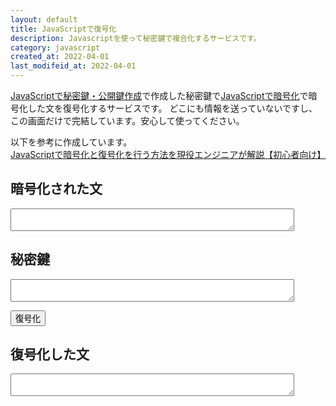 ```yaml
---
layout: default
title: JavaScriptで復号化
description: Javascriptを使って秘密鍵で複合化するサービスです。
category: javascript
created_at: 2022-04-01
last_modifeid_at: 2022-04-01
---
```

<script src="https://cdn.jsdelivr.net/gh/mtaketani113/cryptico@1.0.1/cryptico.min.js"></script> 

<script type="text/JavaScript">
  
  $(function(){

    var splitData = document.cookie.split("; ").filter(s => s.startsWith("_privateKey="))

    if(splitData.length > 0){
      let privateKey = splitData[0].split("=")[1]
      $("#rsaKeyString").val(privateKey);
    }

    $("#decrypt").click(() => {
      let encryptText = $("#encryptText").val();
      let rsaKeyString = $("#rsaKeyString").val();

      let rsaKey = cryptico.parseStringToRsaKey(rsaKeyString);
      
      var decryptionResult = cryptico.decrypt(encryptText, rsaKey);
      $("#decryptText").val(decryptionResult.plaintext);
    });
  });

</script>

[JavaScriptで秘密鍵・公開鍵作成](/it/javascript/javascriptRSA.html)で作成した秘密鍵で[JavaScriptで暗号化](/it/javascript/javascriptRSAencrypt.html)で暗号化した文を復号化するサービスです。
どこにも情報を送っていないですし、この画面だけで完結しています。安心して使ってください。

以下を参考に作成しています。  
[JavaScriptで暗号化と復号化を行う方法を現役エンジニアが解説【初心者向け】](https://techacademy.jp/magazine/21244)

## 暗号化された文

<textarea id="encryptText" style="width: 90%;"></textarea>

## 秘密鍵

<textarea id="rsaKeyString" style="width: 90%;"></textarea>

<button id="decrypt">復号化</button>

## 復号化した文

<textarea readonly id="decryptText" style="width: 90%;"></textarea>